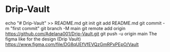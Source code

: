 # Drip-Vault
echo "# Drip-Vault" >> README.md
git init
git add README.md
git commit -m "first commit"
git branch -M main
git remote add origin https://github.com/Adelana001/Drip-Vault.git
git push -u origin main
The figma like for the design (Drip Vault)
https://www.figma.com/file/DG8qUEfVfEVQzGmRPxPEpO/Vault

